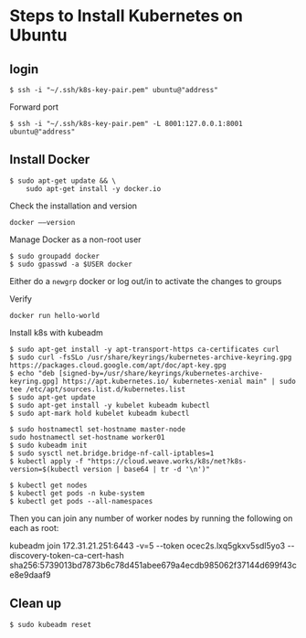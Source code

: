 # Steps to Install Kubernetes on Ubuntu

## login

```shell
$ ssh -i "~/.ssh/k8s-key-pair.pem" ubuntu@"address"
```

Forward port

```shell
$ ssh -i "~/.ssh/k8s-key-pair.pem" -L 8001:127.0.0.1:8001 ubuntu@"address"
```

## Install Docker

```shell
$ sudo apt-get update && \
    sudo apt-get install -y docker.io
```

Check the installation and version

```shell
docker ––version
```

Manage Docker as a non-root user

```shell
$ sudo groupadd docker
$ sudo gpasswd -a $USER docker
```

Either do a `newgrp` docker or log out/in to activate the changes to groups

Verify

```shell
docker run hello-world
```

Install k8s with kubeadm

```shell
$ sudo apt-get install -y apt-transport-https ca-certificates curl
$ sudo curl -fsSLo /usr/share/keyrings/kubernetes-archive-keyring.gpg https://packages.cloud.google.com/apt/doc/apt-key.gpg
$ echo "deb [signed-by=/usr/share/keyrings/kubernetes-archive-keyring.gpg] https://apt.kubernetes.io/ kubernetes-xenial main" | sudo tee /etc/apt/sources.list.d/kubernetes.list
$ sudo apt-get update
$ sudo apt-get install -y kubelet kubeadm kubectl
$ sudo apt-mark hold kubelet kubeadm kubectl
```

```shell
$ sudo hostnamectl set-hostname master-node
sudo hostnamectl set-hostname worker01
$ sudo kubeadm init
$ sudo sysctl net.bridge.bridge-nf-call-iptables=1
$ kubectl apply -f "https://cloud.weave.works/k8s/net?k8s-version=$(kubectl version | base64 | tr -d '\n')"
```

```shell
$ kubectl get nodes
$ kubectl get pods -n kube-system
$ kubectl get pods --all-namespaces
```

Then you can join any number of worker nodes by running the following on each as root:

kubeadm join 172.31.21.251:6443 -v=5 --token ocec2s.lxq5gkxv5sdl5yo3 --discovery-token-ca-cert-hash sha256:5739013bd7873b6c78d451abee679a4ecdb985062f37144d699f43ce8e9daaf9

## Clean up
```shell
$ sudo kubeadm reset
```
